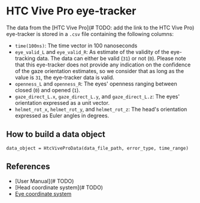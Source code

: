 # HTC Vive Pro eye-tracker

The data from the [HTC Vive Pro](# TODO: add the link to the HTC Vive Pro) eye-tracker is stored in a `.csv` file containing the following columns:
- `time(100ns)`: The time vector in 100 nanoseconds
- `eye_valid_L` and `eye_valid_R`: As estimate of the validity of the eye-tracking data. The data can either be valid (`31`) or not (`0`). Please note that this eye-tracker does not provide any indication on the confidence of the gaze orientation estimates, so we consider that as long as the value is `31`, the eye-tracker data is valid.
- `openness_L` and `openness_R`: The eyes' openness ranging between closed (`0`) and opened (`1`).
- `gaze_direct_L.x`, `gaze_direct_L.y`, and `gaze_direct_L.z`: The eyes' orientation expressed as a unit vector. 
- `helmet_rot_x`, `helmet_rot_y`, and `helmet_rot_z`: The head's orientation expressed as Euler angles in degrees.

## How to build a data object
```python3
data_object = HtcViveProData(data_file_path, error_type, time_range)
```

## References
- [User Manual](# TODO)
- [Head coordinate system](# TODO)
- [Eye coordinate system](https://www.researchgate.net/figure/Left-Coordinate-system-of-HTC-Vive-Pro-Eye-and-right-a-diagram-showing-gaze-origin_fig4_373699457)